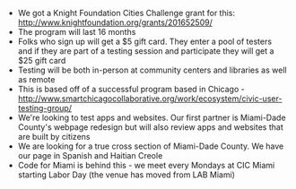 - We got a Knight Foundation Cities Challenge grant for this: http://www.knightfoundation.org/grants/201652509/ 
- The program will last 16 months
- Folks who sign up will get a $5 gift card. They enter a pool of testers and if they are part of a testing session and participate they will get a $25 gift card
- Testing will be both in-person at community centers and libraries as well as remote
- This is based off of a successful program based in Chicago - http://www.smartchicagocollaborative.org/work/ecosystem/civic-user-testing-group/
- We're looking to test apps and websites. Our first partner is Miami-Dade County's webpage redesign but will also review apps and websites that are built by citizens
- We are looking for a true cross section of Miami-Dade County. We have our page in Spanish and Haitian Creole
- Code for Miami is behind this - we meet every Mondays at CIC Miami starting Labor Day (the venue has moved from LAB Miami)
